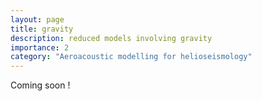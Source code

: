```yaml
---
layout: page
title: gravity
description: reduced models involving gravity
importance: 2
category: "Aeroacoustic modelling for helioseismology"
---
```


Coming soon !
